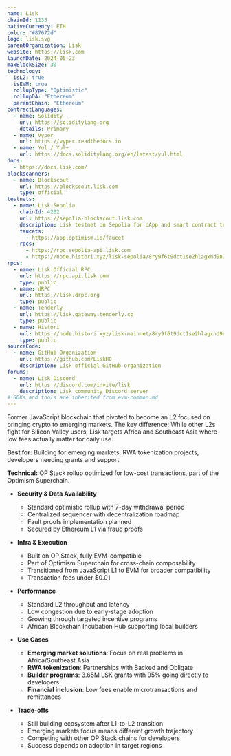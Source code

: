 ```yaml
---
name: Lisk
chainId: 1135
nativeCurrency: ETH
color: "#87672d"
logo: lisk.svg
parentOrganization: Lisk
website: https://lisk.com
launchDate: 2024-05-23
maxBlockSize: 30
technology:
  isL2: true
  isEVM: true
  rollupType: "Optimistic"
  rollupDA: "Ethereum"
  parentChain: "Ethereum"
contractLanguages:
  - name: Solidity
    url: https://soliditylang.org
    details: Primary
  - name: Vyper
    url: https://vyper.readthedocs.io
  - name: Yul / Yul+
    url: https://docs.soliditylang.org/en/latest/yul.html
docs:
  - https://docs.lisk.com/
blockscanners:
  - name: Blockscout
    url: https://blockscout.lisk.com
    type: official
testnets:
  - name: Lisk Sepolia
    chainId: 4202
    url: https://sepolia-blockscout.lisk.com
    description: Lisk testnet on Sepolia for dApp and smart contract testing.
    faucets:
      - https://app.optimism.io/faucet
    rpcs:
      - https://rpc.sepolia-api.lisk.com
      - https://node.histori.xyz/lisk-sepolia/8ry9f6t9dct1se2hlagxnd9n2a
rpcs:
  - name: Lisk Official RPC
    url: https://rpc.api.lisk.com
    type: public
  - name: dRPC
    url: https://lisk.drpc.org
    type: public
  - name: Tenderly
    url: https://lisk.gateway.tenderly.co
    type: public
  - name: Histori
    url: https://node.histori.xyz/lisk-mainnet/8ry9f6t9dct1se2hlagxnd9n2a
    type: public
sourceCode:
  - name: GitHub Organization
    url: https://github.com/LiskHQ
    description: Lisk official GitHub organization
forums:
  - name: Lisk Discord
    url: https://discord.com/invite/lisk
    description: Lisk community Discord server
# SDKs and tools are inherited from evm-common.md
---
```


Former JavaScript blockchain that pivoted to become an L2 focused on bringing crypto to emerging markets. The key difference: While other L2s fight for Silicon Valley users, Lisk targets Africa and Southeast Asia where low fees actually matter for daily use.

**Best for:** Building for emerging markets, RWA tokenization projects, developers needing grants and support.

**Technical:** OP Stack rollup optimized for low-cost transactions, part of the Optimism Superchain.

- **Security & Data Availability**
  - Standard optimistic rollup with 7-day withdrawal period
  - Centralized sequencer with decentralization roadmap
  - Fault proofs implementation planned
  - Secured by Ethereum L1 via fraud proofs

- **Infra & Execution**
  - Built on OP Stack, fully EVM-compatible
  - Part of Optimism Superchain for cross-chain composability
  - Transitioned from JavaScript L1 to EVM for broader compatibility
  - Transaction fees under $0.01

- **Performance**
  - Standard L2 throughput and latency
  - Low congestion due to early-stage adoption
  - Growing through targeted incentive programs
  - African Blockchain Incubation Hub supporting local builders

- **Use Cases**
  - **Emerging market solutions**: Focus on real problems in Africa/Southeast Asia
  - **RWA tokenization**: Partnerships with Backed and Obligate
  - **Builder programs**: 3.65M LSK grants with 95% going directly to developers
  - **Financial inclusion**: Low fees enable microtransactions and remittances

- **Trade-offs**
  - Still building ecosystem after L1-to-L2 transition
  - Emerging markets focus means different growth trajectory
  - Competing with other OP Stack chains for developers
  - Success depends on adoption in target regions
